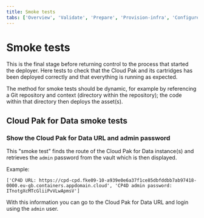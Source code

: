 ```yaml
---
title: Smoke tests
tabs: ['Overview', 'Validate', 'Prepare', 'Provision-infra', 'Configure-infra', 'Install-cloud-pak', 'Configure-cloud-pak', 'Deploy-assets', 'Smoke-tests']
---
```


# Smoke tests
This is the final stage before returning control to the process that started the deployer. Here tests to check that the Cloud Pak and its cartridges has been deployed correctly and that everything is running as expected.

The method for smoke tests should be dynamic, for example by referencing a Git repository and context (directory within the repository); the code within that directory then deploys the asset(s).

## Cloud Pak for Data smoke tests

### Show the Cloud Pak for Data URL and admin password
This "smoke test" finds the route of the Cloud Pak for Data instance(s) and retrieves the `admin` password from the vault which is then displayed.

Example:
```output
['CP4D URL: https://cpd-cpd.fke09-10-a939e0e6a37f1ce85dbfddbb7ab97418-0000.eu-gb.containers.appdomain.cloud', 'CP4D admin password: ITnotgXcMTcGliiPvVLwApmsV']
```

With this information you can go to the Cloud Pak for Data URL and login using the `admin` user.